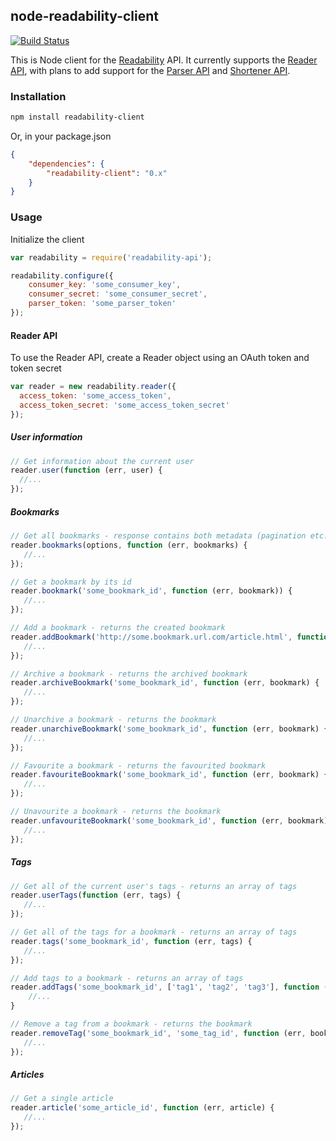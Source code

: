 ## node-readability-client

[![Build Status](https://travis-ci.org/robinjmurphy/node-readability-api.png?branch=master)](https://travis-ci.org/robinjmurphy/node-readability-api)

This is Node client for the [Readability](http://www.readability.com/) API. It currently supports the [Reader API](http://www.readability.com/developers/api/reader), with plans to add support for the [Parser API](http://www.readability.com/developers/api/parser) and [Shortener API](http://www.readability.com/developers/api/shortener).

### Installation

```bash
npm install readability-client
```

Or, in your package.json

```json
{
    "dependencies": {
        "readability-client": "0.x"
    }
}
```

### Usage

Initialize the client

```javascript
var readability = require('readability-api');

readability.configure({
    consumer_key: 'some_consumer_key',
    consumer_secret: 'some_consumer_secret',
    parser_token: 'some_parser_token'
});
```

#### Reader API

To use the Reader API, create a Reader object using an OAuth token and token secret

```javascript
var reader = new readability.reader({
  access_token: 'some_access_token',
  access_token_secret: 'some_access_token_secret'
});
```

##### User information

```javascript
// Get information about the current user
reader.user(function (err, user) {
  //...
});
```

##### Bookmarks

```javascript
// Get all bookmarks - response contains both metadata (pagination etc.) and an array of bookmarks
reader.bookmarks(options, function (err, bookmarks) {
   //... 
});

// Get a bookmark by its id
reader.bookmark('some_bookmark_id', function (err, bookmark)) {
   //... 
});

// Add a bookmark - returns the created bookmark
reader.addBookmark('http://some.bookmark.url.com/article.html', function (err, bookmark) {
   //... 
});

// Archive a bookmark - returns the archived bookmark
reader.archiveBookmark('some_bookmark_id', function (err, bookmark) {
   //... 
});

// Unarchive a bookmark - returns the bookmark
reader.unarchiveBookmark('some_bookmark_id', function (err, bookmark) {
   //... 
});

// Favourite a bookmark - returns the favourited bookmark
reader.favouriteBookmark('some_bookmark_id', function (err, bookmark) {
   //... 
});

// Unavourite a bookmark - returns the bookmark
reader.unfavouriteBookmark('some_bookmark_id', function (err, bookmark) {
   //... 
});

```

##### Tags

```javascript
// Get all of the current user's tags - returns an array of tags
reader.userTags(function (err, tags) {
   //... 
});

// Get all of the tags for a bookmark - returns an array of tags
reader.tags('some_bookmark_id', function (err, tags) {
   //... 
});

// Add tags to a bookmark - returns an array of tags
reader.addTags('some_bookmark_id', ['tag1', 'tag2', 'tag3'], function (err, bookmark)) {
    //...
}

// Remove a tag from a bookmark - returns the bookmark
reader.removeTag('some_bookmark_id', 'some_tag_id', function (err, bookmark) {
   //... 
});
```

##### Articles

```javascript
// Get a single article
reader.article('some_article_id', function (err, article) {
   //... 
});
```